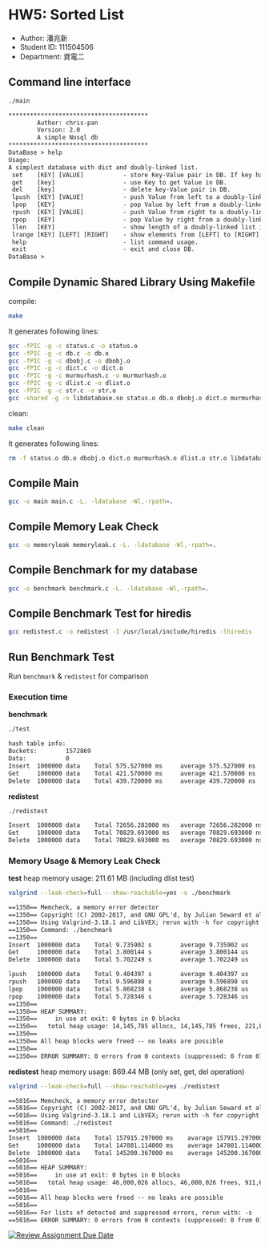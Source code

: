 # HW5: Sorted List
* Author: 潘兆新
* Student ID: 111504506
* Department: 資電二
## Command line interface 
```bash 
./main
```
```txt
***************************************
        Author: chris-pan
        Version: 2.0
        A simple Nosql db
***************************************
DataBase > help
Usage: 
A simplest database with dict and doubly-linked list.
 set    [KEY] [VALUE]           - store Key-Value pair in DB. If key have existed in DB, update Value in DB.
 get    [key]                   - use Key to get Value in DB.
 del    [key]                   - delete key-Value pair in DB.
 lpush  [KEY] [VALUE]           - push Value from left to a doubly-linked list in DB.
 lpop   [KEY]                   - pop Value by left from a doubly-linked list in DB.
 rpush  [KEY] [VALUE]           - push Value from right to a doubly-linked list in DB.
 rpop   [KEY]                   - pop Value by right from a doubly-linked list in DB.
 llen   [KEY]                   - show length of a doubly-linked list in DB.
 lrange [KEY] [LEFT] [RIGHT]    - show elements from [LEFT] to [RIGHT] of a doubly-linked list.
 help                           - list command usage.
 exit                           - exit and close DB.
DataBase >
```
## Compile Dynamic Shared Library Using Makefile

compile: 

```bash
make
```

It generates following lines: 

```bash
gcc -fPIC -g -c status.c -o status.o
gcc -fPIC -g -c db.c -o db.o
gcc -fPIC -g -c dbobj.c -o dbobj.o
gcc -fPIC -g -c dict.c -o dict.o
gcc -fPIC -g -c murmurhash.c -o murmurhash.o
gcc -fPIC -g -c dlist.c -o dlist.o
gcc -fPIC -g -c str.c -o str.o
gcc -shared -g -o libdatabase.so status.o db.o dbobj.o dict.o murmurhash.o dlist.o str.o
```

clean: 

```bash
make clean
```

It generates following lines: 

```bash
rm -f status.o db.o dbobj.o dict.o murmurhash.o dlist.o str.o libdatabase.so
```

## Compile Main 
```bash
gcc -o main main.c -L. -ldatabase -Wl,-rpath=.
```
## Compile Memory Leak Check
```bash
gcc -o memoryleak memoryleak.c -L. -ldatabase -Wl,-rpath=.
```
## Compile Benchmark for my database
```bash
gcc -o benchmark benchmark.c -L. -ldatabase -Wl,-rpath=.
```
## Compile Benchmark Test for hiredis
```bash
gcc redistest.c -o redistest -I /usr/local/include/hiredis -lhiredis
```
## Run Benchmark Test
Run `benchmark` & `redistest` for comparison

### Execution time 
**benchmark**
```bash
./test
```
```txt
hash table info:
Buckets:        1572869
Data:           0
Insert  1000000 data    Total 575.527000 ms     average 575.527000 ns
Get     1000000 data    Total 421.570000 ms     average 421.570000 ns
Delete  1000000 data    Total 439.720000 ms     average 439.720000 ns
```

**redistest**
```bash
./redistest
```
```txt
Insert  1000000 data    Total 72656.282000 ms   average 72656.282000 ns
Get     1000000 data    Total 70829.693000 ms   average 70829.693000 ns
Delete  1000000 data    Total 70829.693000 ms   average 70829.693000 ns
```

### Memory Usage & Memory Leak Check
**test**
heap memory usage: 211.61 MB (including dlist test)

```bash
valgrind --leak-check=full --show-reachable=yes -s ./benchmark
```
```txt
==1350== Memcheck, a memory error detector
==1350== Copyright (C) 2002-2017, and GNU GPL'd, by Julian Seward et al.
==1350== Using Valgrind-3.18.1 and LibVEX; rerun with -h for copyright info
==1350== Command: ./benchmark
==1350== 
Insert  1000000 data    Total 9.735902 s        average 9.735902 us
Get     1000000 data    Total 3.800144 s        average 3.800144 us
Delete  1000000 data    Total 5.702249 s        average 5.702249 us

lpush   1000000 data    Total 9.404397 s        average 9.404397 us
rpush   1000000 data    Total 9.596898 s        average 9.596898 us
lpop    1000000 data    Total 5.868238 s        average 5.868238 us
rpop    1000000 data    Total 5.728346 s        average 5.728346 us
==1350==
==1350== HEAP SUMMARY:
==1350==     in use at exit: 0 bytes in 0 blocks
==1350==   total heap usage: 14,145,785 allocs, 14,145,785 frees, 221,889,196 bytes allocated
==1350==
==1350== All heap blocks were freed -- no leaks are possible
==1350==
==1350== ERROR SUMMARY: 0 errors from 0 contexts (suppressed: 0 from 0)
```

**redistest**
heap memory usage: 869.44 MB (only set, get, del operation)

```bash
valgrind --leak-check=full --show-reachable=yes ./redistest
```
```txt
==5016== Memcheck, a memory error detector
==5016== Copyright (C) 2002-2017, and GNU GPL'd, by Julian Seward et al.
==5016== Using Valgrind-3.18.1 and LibVEX; rerun with -h for copyright info
==5016== Command: ./redistest
==5016==
Insert  1000000 data    Total 157915.297000 ms    avarage 157915.297000 ns
Get     1000000 data    Total 147801.114000 ms    average 147801.114000 ns
Delete  1000000 data    Total 145200.367000 ms    average 145200.367000 ns
==5016==
==5016== HEAP SUMMARY:
==5016==     in use at exit: 0 bytes in 0 blocks
==5016==   total heap usage: 46,000,026 allocs, 46,000,026 frees, 911,672,858 bytes allocated
==5016==
==5016== All heap blocks were freed -- no leaks are possible
==5016==
==5016== For lists of detected and suppressed errors, rerun with: -s
==5016== ERROR SUMMARY: 0 errors from 0 contexts (suppressed: 0 from 0)
```

[![Review Assignment Due Date](https://classroom.github.com/assets/deadline-readme-button-24ddc0f5d75046c5622901739e7c5dd533143b0c8e959d652212380cedb1ea36.svg)](https://classroom.github.com/a/hiq_Rwwc)
